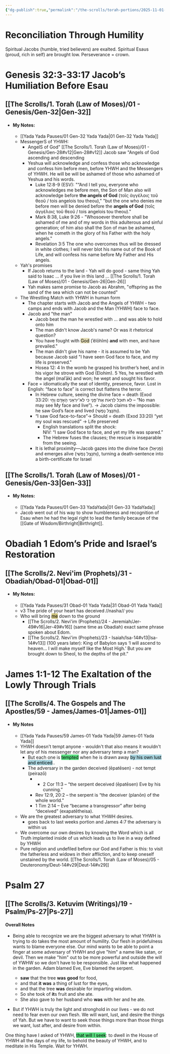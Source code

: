 ```yaml
---
{"dg-publish":true,"permalink":"/the-scrolls/torah-portions/2025-11-01-shabbat-reading/","tags":["#TheScrolls","#TorahPortions","#S"]}
---
```


# Reconciliation Through Humility

Spiritual Jacobs (humble, tried believers) are exalted. Spiritual Esaus (proud, rich in self) are brought low. Perseverance = crown.

# Genesis 32:3-33:17 Jacob’s Humiliation Before Esau

## [[The Scrolls/1. Torah (Law of Moses)/01 - Genesis/Gen-32\|Gen-32]]
- #### My Notes: 
	- [[Yada Yada Pauses/01 Gen-32 Yada Yada\|01 Gen-32 Yada Yada]]
	- MessengerS of YHWH: 
		- AngelS of God" [[The Scrolls/1. Torah (Law of Moses)/01 - Genesis/Gen-28#v12\|Gen-28#v12]] Jacob saw "Angels of God ascending and descending
		- Yeshua will acknowledge and confess those who acknowledge and confess him before men, before YHWH and the Messengers of YHWH. He will be will be ashamed of those who ashamed of Yeshua and his words.
			- Luke 12:8-9 (ESV): "“And I tell you, everyone who acknowledges me before men, the Son of Man also will acknowledge before **the angels of God** (τοῖς ἀγγέλοις τοῦ θεοῦ / tois angelois tou theou)," "but the one who denies me before men will be denied before the **angels of God** (τοῖς ἀγγέλοις τοῦ θεοῦ / tois angelois tou theou)."
			- Mark 8:38, Luke 9:26 - "Whosoever therefore shall be ashamed of me and of my words in this adulterous and sinful generation; of him also shall the Son of man be ashamed, when he cometh in the glory of his Father with the holy angels."
			- Revelation 3:5 The one who overcomes thus will be dressed in white clothes; I will never blot his name out of the Book of Life, and will confess his name before My Father and His angels.
	- Yah's promises
		- If Jacob returns to the land - Yah will do good - same thing Yah said to Isaac ... if you live in this land ...  [[The Scrolls/1. Torah (Law of Moses)/01 - Genesis/Gen-26\|Gen-26]]
		- Yah makes same promise to Jacob as Abrahm, "offspring as the sand of the sea which can not be counted"
	- The Wrestling Match with YHWH in human form
		- The chapter starts with Jacob and the Angels of YHWH - two camps and ends with Jacob and the Man (YHWH) face to face.
		- Jacob and "the man"
			- Jacob beat the man he wrestled with ... and was able to hold onto him
			- The man didn't know Jacob's name? Or was it rhetorical question?
			- You have fought with <mark style="background: #D7CD91A6;">God</mark> (ʾĕlōhîm) **and** with men, and have prevailed." 
			- The man didn't give his name - it is assumed to be Yah because Jacob said "I have seen God face to face, and my life is preserved."
			- Hosea 12: 4 In the womb he grasped his brother’s heel, and in his vigor he strove with God (Elohim). 5 Yes, he wrestled with the angel (malʾāk) and won; he wept and sought his favor.
		- Face = idiomatically the seat of identity, presence, favor. Lost in English: “face to face” is correct but flattens the terror. 
			- In Hebrew culture, seeing the divine face = death (Exod 33:20: לֹא תוּכַל לִרְאֹת אֶת־פָּנָי כִּי לֹא־יִרְאַנִי הָאָדָם וָחָי – “No man may see My face and live”). → Jacob claims the impossible: he saw God’s face and lived (וַתִּנָּצֵל נַפְשִׁי).
			- “I saw God face-to-face”→ Should = death (Exod 33:20) 
			  “yet my soul was rescued” → Life preserved
				- English translations split the shock:  
				  NIV: “I saw God face to face, and yet my life was spared.”
				- The Hebrew fuses the clauses; the rescue is inseparable from the seeing.
			- It is lethal proximity—Jacob gazes into the divine face (פְּנִיאֵל) and emerges alive (וַתִּנָּצֵל נַפְשִׁי), turning a death-sentence into a birth-certificate for Israel

## [[The Scrolls/1. Torah (Law of Moses)/01 - Genesis/Gen-33\|Gen-33]]
- #### My Notes:
	- [[Yada Yada Pauses/01 Gen-33 YadaYada\|01 Gen-33 YadaYada]]
	- Jacob went out of his way to show humbleness and recognition of Esau when he had the legal right to lead the family because of the [[Gate of Wisdom/Birthright\|Birthright]].

# Obadiah 1 Edom’s Pride and Israel’s Restoration

## [[The Scrolls/2. Nevi'im (Prophets)/31 - Obadiah/Obad-01\|Obad-01]]
- #### My Notes: 
	- [[Yada Yada Pauses/31 Obad-01 Yada Yada\|31 Obad-01 Yada Yada]]
	- v3  The pride of your heart has deceived //nasha// you
	- Who will bring <mark style="background: #B2A23AA6;">me</mark> down to the ground 
		- [[The Scrolls/2. Nevi'im (Prophets)/24 - Jeremiah/Jer-49#v16\|Jer-49#v16]] (same time as Obadiah) exact same phrase spoken about Edom. 
		- [[The Scrolls/2. Nevi'im (Prophets)/23 - Isaiah/Isa-14#v13\|Isa-14#v13]] (100 years later): King of Babylon says ‘I will ascend to heaven… I will make myself like the Most High.’ But you are brought down to Sheol, to the depths of the pit.”
# James 1:1-12 The Exaltation of the Lowly Through Trials

## [[The Scrolls/4. The Gospels and The Apostles/59 - James/James-01\|James-01]]
- #### My Notes
	- [[Yada Yada Pauses/59 James-01 Yada Yada\|59 James-01 Yada Yada]]
	- YHWH doesn't tempt anyone - wouldn't that also means it wouldn't let any of his messenger nor any adversary temp a man? 
		- But each one is <mark style="background: #04CD3EA6;">tempted</mark> when he is drawn away <mark style="background: #7FC1CFA6;">by his own lust and enticed</mark>..
		- The adversary in the garden deceived (ēpatēsen) - not tempt (peirazō)
			- - 2 Cor 11:3 – “the serpent deceived (ēpatēsen) Eve by his cunning.”
			- Rev 12:9, 20:2 – the serpent is “the deceiver (planōn) of the whole world.”
			- 1 Tim 2:14 – Eve “became a transgressor” after being “deceived” (exapatētheisa).
	- We are the greatest adversary to what YHWH desires.  
		- goes back to last weeks portion and James 4:7 the adversary is within us
	- We overcome our own desires by knowing the Word which is all Truth implanted inside of us which leads us to live in a way defined by YHWH
	- Pure religion and undefiled before our God and Father is this: to visit the fatherless and widows in their affliction, and to keep oneself unstained by the world. [[The Scrolls/1. Torah (Law of Moses)/05 - Deuteronomy/Deut-14#v29\|Deut-14#v29]]
#  Psalm 27
## [[The Scrolls/3. Ketuvim (Writings)/19 - Psalm/Ps-27\|Ps-27]]

#### Overall Notes
- Being able to recognize we are the biggest adversary to what YHWH is trying to do takes the most amount of humility. Our flesh in pridefulness wants to blame everyone else. Our mind wants to be able to point a finger at some adversary of YHWH and give "him" a name like satan, or devil. Then we make "him" out to be more powerful and outside the will of YWHW so we don't have to be responsible. Just like what happened in the garden. Adam blamed Eve, Eve blamed the serpent. 
	- **saw** that the tree **was** **good** for food, 
	- and that **it** **was** a thing of lust for the eyes, 
	- and that the tree **was** desirable for imparting wisdom. 
	- So she took of **it**s fruit and she ate. 
	- She also gave to her husband who **was** with her and he ate.

- But if YHWH is truly the light and stronghold in our lives - we do not need to fear even our own flesh. We will want, lust, and desire the things of Yah.  But we have to want to seek those things more than those things we want, lust after, and desire from within.

One thing have I asked of YHWH,
<mark style="background: #04CD3EA6;">that will I seek</mark>:
to dwell in the House of YHWH
    all the days of my life,
to behold the beauty of YHWH,
    and to meditate in His Temple.
Wait for YHWH.